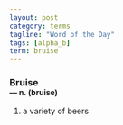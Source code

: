 ```yaml
---
layout: post
category: terms
tagline: "Word of the Day"
tags: [alpha_b]
term: bruise
---
```


<h3>Bruise<br/> <small>&mdash; n. (bruise)</small></h3>
<p><ol><li>a variety of beers</li>
</ol></p>

